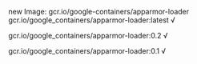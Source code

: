 new Image: gcr.io/google-containers/apparmor-loader
gcr.io/google_containers/apparmor-loader:latest √

gcr.io/google_containers/apparmor-loader:0.2 √

gcr.io/google_containers/apparmor-loader:0.1 √

